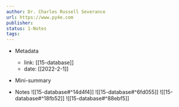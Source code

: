 ```yaml
---
author: Dr. Charles Russell Severance
url: https://www.py4e.com
publisher: 
status: 1-Notes
tags: 
---
```

- Metadata
	- link: [[15-database]]
	- date: [[2022-2-1]]
- Mini-summary

- Notes
![[15-database#^14d4f4]]
![[15-database#^6fd055]]
![[15-database#^18fb52]]
![[15-database#^88ebf5]]